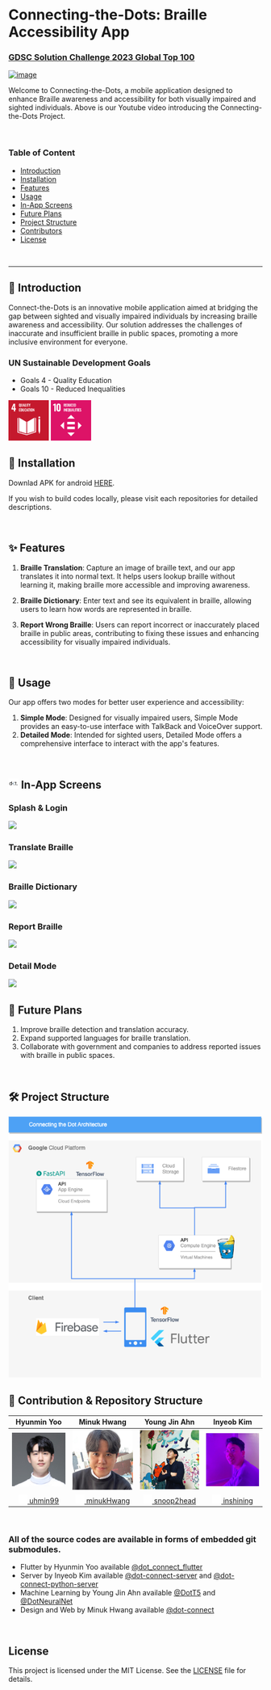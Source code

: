 # Connecting-the-Dots: Braille Accessibility App

### [GDSC Solution Challenge 2023 Global Top 100](https://developers.google.com/community/gdsc-solution-challenge/winners)


[<img width="700" alt="image" src="https://img.youtube.com/vi/lPTpxum68d4/hqdefault.jpg">](https://www.youtube.com/watch?v=lPTpxum68d4)

Welcome to Connecting-the-Dots, a mobile application designed to enhance Braille awareness and accessibility for both visually impaired and sighted individuals. Above is our Youtube video introducing the Connecting-the-Dots Project.

</br>

### Table of Content

- [Introduction](#introduction)
- [Installation](#install)
- [Features](#features)
- [Usage](#usage)
- [In-App Screens](#in-app)
- [Future Plans](#future-plans)
- [Project Structure](#structure)
- [Contributors](#team-members)
- [License](#license)

</br>

------

<a name="introduction"></a>
## 🔎 Introduction

Connect-the-Dots is an innovative mobile application aimed at bridging the gap between sighted and visually impaired individuals by increasing braille awareness and accessibility. Our solution addresses the challenges of inaccurate and insufficient braille in public spaces, promoting a more inclusive environment for everyone.

### UN Sustainable Development Goals

- Goals 4 - Quality Education
- Goals 10 - Reduced Inequalities

<img width="80" alt="image" src="./assets/goal-04_960.png">
<img width="80" alt="image" src="./assets/goal-10_960.png">

</br>

<a name="install"></a>
## 📂 Installation

Downlad APK for android [HERE](https://drive.google.com/file/d/1E8bA4USMCyfeo7sZTLlj5UNWw3JewiZR/view?usp=sharing).

If you wish to build codes locally, please visit each repositories for detailed descriptions.


</br>

<a name="features"></a>
## ✨ Features

1. **Braille Translation**: Capture an image of braille text, and our app translates it into normal text. It helps users lookup braille without learning it, making braille more accessible and improving awareness.

2. **Braille Dictionary**: Enter text and see its equivalent in braille, allowing users to learn how words are represented in braille.

3. **Report Wrong Braille**: Users can report incorrect or inaccurately placed braille in public areas, contributing to fixing these issues and enhancing accessibility for visually impaired individuals.

</br>

<a name="usage"></a>
## 📱 Usage

Our app offers two modes for better user experience and accessibility:

1. **Simple Mode**: Designed for visually impaired users, Simple Mode provides an easy-to-use interface with TalkBack and VoiceOver support.
2. **Detailed Mode**: Intended for sighted users, Detailed Mode offers a comprehensive interface to interact with the app's features.

</br>

<a name="in-app"></a>
## <img width="20" alt="image" src="./assets/logo_big.png"> In-App Screens

### Splash & Login
<img src="https://user-images.githubusercontent.com/67991188/229133549-c6300516-51ca-4d44-ae49-d415d18c4175.gif">

### Translate Braille
<img src="https://user-images.githubusercontent.com/67991188/229133666-2588f389-ea91-4cbe-a084-f6863c430b4e.gif">

### Braille Dictionary
<img src="https://user-images.githubusercontent.com/67991188/229133693-b132410c-7582-49a3-8888-543b4135a697.gif">

### Report Braille
<img src="https://user-images.githubusercontent.com/67991188/229133703-df92765a-4a6d-4235-b35f-13743d33209c.gif">

### Detail Mode
<img src="https://user-images.githubusercontent.com/67991188/229133714-003bf3f6-feb8-417f-b313-4fff64d2f315.gif">


</br>

<a name="future-plans"></a>
## 🔮 Future Plans

1. Improve braille detection and translation accuracy.
2. Expand supported languages for braille translation.
3. Collaborate with government and companies to address reported issues with braille in public spaces.

</br>

<a name="structure"></a>
## 🛠 Project Structure

<img alt="image" src="./assets/connecting-the-dot.drawio.png">

</br>

<a name="team-members"></a>
## 👥 Contribution & Repository Structure


|                         Hyunmin Yoo                          |                         Minuk Hwang                          |                         Young Jin Ahn                         |                          Inyeob Kim                          |
| :----------------------------------------------------------: | :----------------------------------------------------------: | :----------------------------------------------------------: | :----------------------------------------------------------: |
|  <img width="160" alt="image" src="./assets/hyunmin.jpeg">   |   <img width="160" alt="image" src="./assets/minuk.jpeg">    |  <img width="160" alt="image" src="./assets/youngjin.jpg">   |   <img width="160" alt="image" src="./assets/inyeop.jpeg">   |
| [<img width="18" alt="image" src="./assets/GitHub-Mark-Light-64px.png"> uhmin99](https://github.com/uhmin99) | [<img width="18" alt="image" src="./assets/GitHub-Mark-Light-64px.png"> minukHwang](https://github.com/minukHwang) | [<img width="18" alt="image" src="./assets/GitHub-Mark-Light-64px.png"> snoop2head](https://github.com/snoop2head) | [<img width="18" alt="image" src="./assets/GitHub-Mark-Light-64px.png"> inshining](https://github.com/inshining) |

</br>


### All of the source codes are available in forms of embedded git submodules.

- Flutter by Hyunmin Yoo available [@dot_connect_flutter](https://github.com/gdsc-ys/dot_connect_flutter)
- Server by Inyeob Kim available [@dot-connect-server](https://github.com/gdsc-ys/dot-connect-server) and [@dot-connect-python-server](https://github.com/inshining/dot-connect-python-server/)
- Machine Learning by Young Jin Ahn available [@DotT5](https://github.com/snoop2head/DotT5/) and [@DotNeuralNet](https://github.com/snoop2head/DotNeuralNet)
- Design and Web by Minuk Hwang available [@dot-connect](https://github.com/minukHwang/dot-connect/)

</br>

<a name="license"></a>
## License

This project is licensed under the MIT License. See the [LICENSE](LICENSE) file for details.
